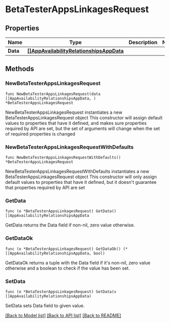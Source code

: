 # BetaTesterAppsLinkagesRequest

## Properties

Name | Type | Description | Notes
------------ | ------------- | ------------- | -------------
**Data** | [**[]AppAvailabilityRelationshipsAppData**](AppAvailabilityRelationshipsAppData.md) |  | 

## Methods

### NewBetaTesterAppsLinkagesRequest

`func NewBetaTesterAppsLinkagesRequest(data []AppAvailabilityRelationshipsAppData, ) *BetaTesterAppsLinkagesRequest`

NewBetaTesterAppsLinkagesRequest instantiates a new BetaTesterAppsLinkagesRequest object
This constructor will assign default values to properties that have it defined,
and makes sure properties required by API are set, but the set of arguments
will change when the set of required properties is changed

### NewBetaTesterAppsLinkagesRequestWithDefaults

`func NewBetaTesterAppsLinkagesRequestWithDefaults() *BetaTesterAppsLinkagesRequest`

NewBetaTesterAppsLinkagesRequestWithDefaults instantiates a new BetaTesterAppsLinkagesRequest object
This constructor will only assign default values to properties that have it defined,
but it doesn't guarantee that properties required by API are set

### GetData

`func (o *BetaTesterAppsLinkagesRequest) GetData() []AppAvailabilityRelationshipsAppData`

GetData returns the Data field if non-nil, zero value otherwise.

### GetDataOk

`func (o *BetaTesterAppsLinkagesRequest) GetDataOk() (*[]AppAvailabilityRelationshipsAppData, bool)`

GetDataOk returns a tuple with the Data field if it's non-nil, zero value otherwise
and a boolean to check if the value has been set.

### SetData

`func (o *BetaTesterAppsLinkagesRequest) SetData(v []AppAvailabilityRelationshipsAppData)`

SetData sets Data field to given value.



[[Back to Model list]](../README.md#documentation-for-models) [[Back to API list]](../README.md#documentation-for-api-endpoints) [[Back to README]](../README.md)


